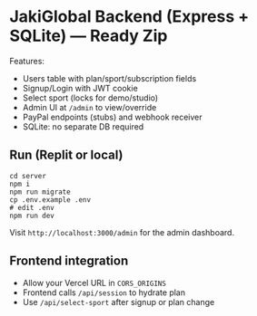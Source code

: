 # JakiGlobal Backend (Express + SQLite) — Ready Zip

Features:
- Users table with plan/sport/subscription fields
- Signup/Login with JWT cookie
- Select sport (locks for demo/studio)
- Admin UI at `/admin` to view/override
- PayPal endpoints (stubs) and webhook receiver
- SQLite: no separate DB required

## Run (Replit or local)
```
cd server
npm i
npm run migrate
cp .env.example .env
# edit .env
npm run dev
```
Visit `http://localhost:3000/admin` for the admin dashboard.

## Frontend integration
- Allow your Vercel URL in `CORS_ORIGINS`
- Frontend calls `/api/session` to hydrate plan
- Use `/api/select-sport` after signup or plan change
